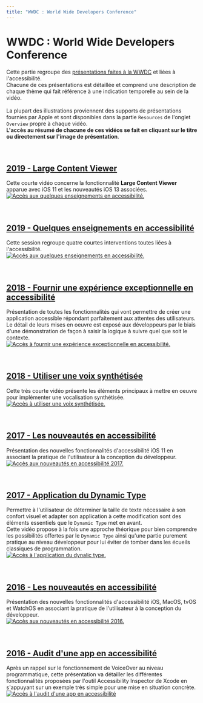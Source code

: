 ```yaml
---
title: "WWDC : World Wide Developers Conference"
---
```


# WWDC : World Wide Developers Conference

Cette partie regroupe des [présentations faites à la WWDC](https://developer.apple.com/videos/) et liées à l'accessibilité.
</br>Chacune de ces présentations est détaillée et comprend une description de chaque thème qui fait référence à une indication temporelle au sein de la vidéo.
</br></br>La plupart des illustrations proviennent des supports de présentations fournies par Apple et sont disponibles dans la partie `Resources` de l'onglet `Overview` propre à chaque vidéo.
</br>**L'accès au résumé de chacune de ces vidéos se fait en cliquant sur le titre ou directement sur l'image de présentation**.</br></br></br>

## [2019 - Large Content Viewer](./criteria-ios-wwdc-19261.html)
Cette courte vidéo concerne la fonctionnalité **Large Content Viewer** apparue avec iOS 11 et les nouveautés iOS 13 associées.
</br><a href="./criteria-ios-wwdc-19261.html"><img style="max-width: 700px; height: auto;" alt="Accès aux quelques enseignements en accessibilité." src="./images/iOSdev/wwdc19-261.png" /></br></br></br>

## [2019 - Quelques enseignements en accessibilité](./criteria-ios-wwdc-19000.html)
Cette session regroupe quatre courtes interventions toutes liées à l'accessibilité.
</br><a href="./criteria-ios-wwdc-19000.html"><img style="max-width: 800px; height: auto;" alt="Accès aux quelques enseignements en accessibilité." src="./images/iOSdev/wwdc19-000.png" /></br></br></br>

## [2018 - Fournir une expérience exceptionnelle en accessibilité](./criteria-ios-wwdc-18230.html)
Présentation de toutes les fonctionnalités qui vont permettre de créer une application accessible répondant parfaitement aux attentes des utilisateurs.
</br>Le détail de leurs mises en oeuvre est exposé aux développeurs par le biais d'une démonstration de façon à saisir la logique à suivre quel que soit le contexte.
</br><a href="./criteria-ios-wwdc-18230.html"><img style="max-width: 700px; height: auto;" alt="Accès à fournir une expérience exceptionnelle en accessibilité." src="./images/iOSdev/wwdc18-230.png" /></br></br></br>
    
## [2018 - Utiliser une voix synthétisée](./criteria-ios-wwdc-18236.html)
Cette très courte vidéo présente les éléments principaux à mettre en oeuvre pour implémenter une vocalisation synthétisée.
</br><a href="./criteria-ios-wwdc-18236.html"><img style="max-width: 466px; height: auto;" alt="Accès à utiliser une voix synthétisée." src="./images/iOSdev/wwdc18-236.png" /></br></br></br>
    
## [2017 - Les nouveautés en accessibilité](./criteria-ios-wwdc-17215.html)
Présentation des nouvelles fonctionnalités d'accessibilité iOS 11 en associant la pratique de l'utilisateur à la conception du développeur.
</br><a href="./criteria-ios-wwdc-17215.html"><img style="max-width: 700px; height: auto;" alt="Accès aux nouveautés en accessibilité 2017." src="./images/iOSdev/wwdc17-215.png" /></br></br></br>

## [2017 - Application du Dynamic Type](./criteria-ios-wwdc-17245.html)
Permettre à l'utilisateur de déterminer la taille de texte nécessaire à son confort visuel et adapter son application à cette modification sont des éléments essentiels que le `Dynamic Type` met en avant.
</br>Cette vidéo propose à la fois une approche théorique pour bien comprendre les possibilités offertes par le `Dynamic Type` ainsi qu'une partie purement pratique au niveau développeur pour lui éviter de tomber dans les écueils classiques de programmation.
</br><a href="./criteria-ios-wwdc-17245.html"><img style="max-width: 700px; height: auto;" alt="Accès à l'application du dynalic type." src="./images/iOSdev/wwdc17-245.png" /></br></br></br>

## [2016 - Les nouveautés en accessibilité](./criteria-ios-wwdc-16202.html)
Présentation des nouvelles fonctionnalités d'accessibilité iOS, MacOS, tvOS et WatchOS en associant la pratique de l'utilisateur à la conception du développeur.
</br><a href="./criteria-ios-wwdc-16202.html"><img style="max-width: 700px; height: auto;" alt="Accès aux nouveautés en accessibilité 2016." src="./images/iOSdev/wwdc16-202.png" /></br></br></br>
    
## [2016 - Audit d'une app en accessibilité](./criteria-ios-wwdc-16407.html)
Après un rappel sur le fonctionnement de <span lang="en">VoiceOver</span> au niveau programmatique, cette présentation va détailler les différentes fonctionnalités proposées par l'outil <span lang="en">Accessibility Inspector</span> de Xcode en s'appuyant sur un exemple très simple pour une mise en situation concrète.
</br><a href="./criteria-ios-wwdc-16407.html"><img style="max-width: 700px; height: auto;" alt="Accès à l'audit d'une app en accessibilité" src="./images/iOSdev/wwdc16-407.png" />
